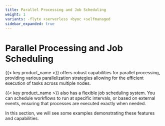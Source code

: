 ```yaml
---
title: Parallel Processing and Job Scheduling
weight: 1
variants: -flyte +serverless +byoc +selfmanaged
sidebar_expanded: true
---
```


# Parallel Processing and Job Scheduling

{{< key product_name >}} offers robust capabilities for parallel processing, providing various parallelization
strategies allowing for the efficient execution of tasks across multiple nodes.

{{< key product_name >}} also has a flexible job scheduling system. You can schedule workflows to run at
specific intervals, or based on external events, ensuring that processes are executed exactly when needed.

In this section, we will see some examples demonstrating these features and capabilities.

